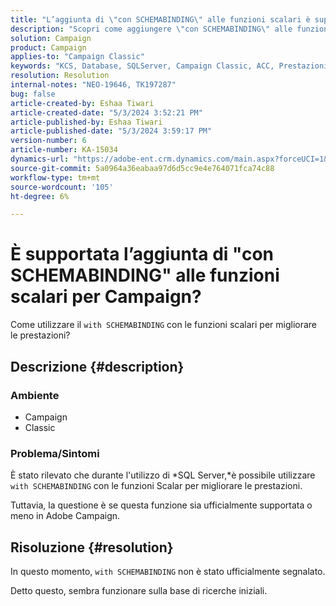 ```yaml
---
title: "L’aggiunta di \"con SCHEMABINDING\" alle funzioni scalari è supportata per Campaign?"
description: "Scopri come aggiungere \"con SCHEMABINDING\" alle funzioni scalari."
solution: Campaign
product: Campaign
applies-to: "Campaign Classic"
keywords: "KCS, Database, SQLServer, Campaign Classic, ACC, Prestazioni"
resolution: Resolution
internal-notes: "NEO-19646, TK197287"
bug: false
article-created-by: Eshaa Tiwari
article-created-date: "5/3/2024 3:52:21 PM"
article-published-by: Eshaa Tiwari
article-published-date: "5/3/2024 3:59:17 PM"
version-number: 6
article-number: KA-15034
dynamics-url: "https://adobe-ent.crm.dynamics.com/main.aspx?forceUCI=1&pagetype=entityrecord&etn=knowledgearticle&id=912ba41b-6509-ef11-9f89-000d3a32bd42"
source-git-commit: 5a0964a36eabaa97d6d5cc9e4e764071fca74c88
workflow-type: tm+mt
source-wordcount: '105'
ht-degree: 6%

---
```


# È supportata l’aggiunta di &quot;con SCHEMABINDING&quot; alle funzioni scalari per Campaign?


Come utilizzare il `with SCHEMABINDING` con le funzioni scalari per migliorare le prestazioni?

## Descrizione {#description}


### <b>Ambiente</b>

- Campaign
- Classic


### <b>Problema/Sintomi</b>

È stato rilevato che durante l&#39;utilizzo di *SQL Server,*è possibile utilizzare `with SCHEMABINDING` con le funzioni Scalar per migliorare le prestazioni.

Tuttavia, la questione è se questa funzione sia ufficialmente supportata o meno in Adobe Campaign.


## Risoluzione {#resolution}


In questo momento, `with SCHEMABINDING` non è stato ufficialmente segnalato.

Detto questo, sembra funzionare sulla base di ricerche iniziali.
